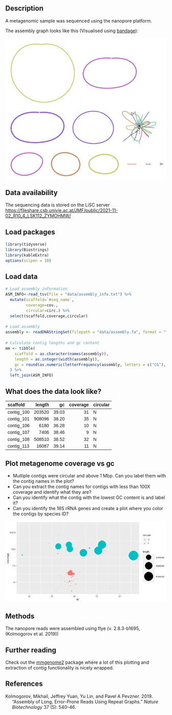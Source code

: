 ## Description

A metagenomic sample was sequenced using the nanopore platform.

The assembly graph looks like this (Visualised using
[bandage](https://rrwick.github.io/Bandage/)):

![](data/asm_graph.jpg)

## Data availability

The sequencing data is stored on the LiSC server
<https://fileshare.csb.univie.ac.at/JMF/public/2021-11-02_R10_4_LSK112_ZYMOHMW/>

## Load packages

``` r
library(tidyverse)
library(Biostrings)
library(kableExtra)
options(scipen = 10)
```

## Load data

``` r
# Load assembly information
ASM_INFO<-read_tsv(file = "data/assembly_info.txt") %>%
  mutate(scaffold=`#seq_name`,
         coverage=cov.,
         circular=circ.) %>%
  select(scaffold,coverage,circular)

# Load assembly
assembly <- readDNAStringSet(filepath = "data/assembly.fa", format = "fasta")

# Calculate contig lengths and gc content
mm <- tibble(
    scaffold = as.character(names(assembly)),
    length = as.integer(width(assembly)),
    gc = round(as.numeric(letterFrequency(assembly, letters = c("CG"), as.prob = T)) * 100, digits = 2)
  ) %>%
  left_join(ASM_INFO)
```

## What does the data look like?

<table class=" lightable-paper lightable-striped" style="font-family: &quot;Arial Narrow&quot;, arial, helvetica, sans-serif; width: auto !important; ">
<thead>
<tr>
<th style="text-align:left;">
scaffold
</th>
<th style="text-align:right;">
length
</th>
<th style="text-align:right;">
gc
</th>
<th style="text-align:right;">
coverage
</th>
<th style="text-align:left;">
circular
</th>
</tr>
</thead>
<tbody>
<tr>
<td style="text-align:left;">
contig_100
</td>
<td style="text-align:right;">
203520
</td>
<td style="text-align:right;">
39.03
</td>
<td style="text-align:right;">
31
</td>
<td style="text-align:left;">
N
</td>
</tr>
<tr>
<td style="text-align:left;">
contig_101
</td>
<td style="text-align:right;">
908096
</td>
<td style="text-align:right;">
38.20
</td>
<td style="text-align:right;">
35
</td>
<td style="text-align:left;">
N
</td>
</tr>
<tr>
<td style="text-align:left;">
contig_106
</td>
<td style="text-align:right;">
6180
</td>
<td style="text-align:right;">
36.28
</td>
<td style="text-align:right;">
10
</td>
<td style="text-align:left;">
N
</td>
</tr>
<tr>
<td style="text-align:left;">
contig_107
</td>
<td style="text-align:right;">
7406
</td>
<td style="text-align:right;">
38.46
</td>
<td style="text-align:right;">
9
</td>
<td style="text-align:left;">
N
</td>
</tr>
<tr>
<td style="text-align:left;">
contig_108
</td>
<td style="text-align:right;">
508510
</td>
<td style="text-align:right;">
38.52
</td>
<td style="text-align:right;">
32
</td>
<td style="text-align:left;">
N
</td>
</tr>
<tr>
<td style="text-align:left;">
contig_113
</td>
<td style="text-align:right;">
16087
</td>
<td style="text-align:right;">
39.14
</td>
<td style="text-align:right;">
11
</td>
<td style="text-align:left;">
N
</td>
</tr>
</tbody>
</table>

## Plot metagenome coverage vs gc

-   Multiple contigs were circular and above 1 Mbp. Can you label them
    with the contig names in the plot?
-   Can you extract the contig names for contigs with less than 100X
    coverage and identify what they are?
-   Can you identify what the contig with the lowest GC content is and
    label it?
-   Can you identify the 16S rRNA genes and create a plot where you
    color the contigs by species ID?

![](2021-11-11_metagenome_analysis-markdownoutput_files/figure-markdown_github/plotdata-1.png)

## Methods

The nanopore reads were assembled using flye (v. 2.8.3-b1695,
(Kolmogorov et al. 2019))

## Further reading

Check out the [mmgenome2](https://github.com/KasperSkytte/mmgenome2)
package where a lot of this plotting and extraction of contig
functionality is nicely wrapped.

## References

<div id="refs" class="references csl-bib-body hanging-indent">

<div id="ref-kolmogorov2019assembly" class="csl-entry">

Kolmogorov, Mikhail, Jeffrey Yuan, Yu Lin, and Pavel A Pevzner. 2019.
“Assembly of Long, Error-Prone Reads Using Repeat Graphs.” *Nature
Biotechnology* 37 (5): 540–46.

</div>

</div>
